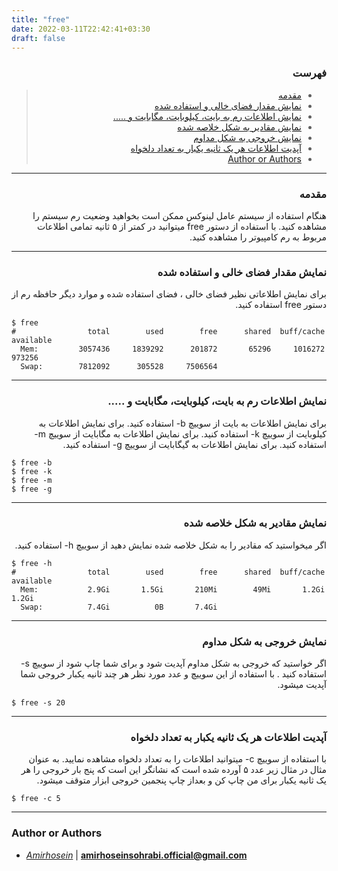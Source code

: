 ```yaml
---
title: "free"
date: 2022-03-11T22:42:41+03:30
draft: false
---
```



<div dir='rtl'>

### فهرست

> - [مقدمه](#مقدمه)
> - [نمایش مقدار فضای خالی و استفاده شده](#نمایش-مقدار-فضای-خالی-و-استفاده-شده)
> - [نمایش اطلاعات رم به بایت، کیلوبایت، مگابایت و .....](#نمایش-اطلاعات-رم-به-بایت-کیلوبایت-مگابایت-و-)
> - [نمایش مقادیر به شکل خلاصه شده](#نمایش-مقادیر-به-شکل-خلاصه-شده)
> - [نمایش خروجی به شکل مداوم](#نمایش-خروجی-به-شکل-مداوم)
> - [آپدیت اطلاعات هر یک ثانیه یکبار به تعداد دلخواه](#آپدیت-اطلاعات-هر-یک-ثانیه-یکبار-به-تعداد-دلخواه)
> - [Author or Authors](#author-or-authors)
</div>

---

<div dir='rtl'>

### مقدمه
هنگام استفاده از سیستم عامل لینوکس ممکن است بخواهید وضعیت رم سیستم را مشاهده کنید. با استفاده از دستور free میتوانید در کمتر از ۵ ثانیه تمامی اطلاعات مربوط به رم کامپیوتر را مشاهده کنید.
</div>

---

<div dir='rtl'>

### نمایش مقدار فضای خالی و استفاده شده
برای نمایش اطلاعاتی نظیر فضای خالی ، فضای استفاده شده و موارد دیگر حافظه رم از دستور free استفاده کنید.

</div>
    
    $ free                             
    #                total        used        free      shared  buff/cache   available
      Mem:         3057436     1839292      201872       65296     1016272      973256
      Swap:        7812092      305528     7506564
 
---
<div dir='rtl'>

### نمایش اطلاعات رم به بایت، کیلوبایت، مگابایت و .....
برای نمایش اطلاعات به بایت از سوییچ b- استفاده کنید.
برای نمایش اطلاعات به کیلوبایت از سوییچ k- استفاده کنید.
برای نمایش اطلاعات به مگابایت از سوییچ m- استفاده کنید.
برای نمایش اطلاعات به گیگابایت از سوییچ g- استفاده کنید.

</div>
    
    $ free -b
    $ free -k
    $ free -m
    $ free -g
                                                  
                                                
---

<div dir='rtl'>

### نمایش مقادیر به شکل خلاصه شده
اگر میخواستید که مقادیر را به شکل خلاصه شده نمایش دهید از سوییچ h- استفاده کنید.

</div>

    $ free -h
    #                total        used        free      shared  buff/cache   available
      Mem:           2.9Gi       1.5Gi       210Mi        49Mi       1.2Gi       1.2Gi
      Swap:          7.4Gi          0B       7.4Gi
                                         
---
<div dir='rtl'>

### نمایش خروجی به شکل مداوم
اگر خواستید که خروجی به شکل مداوم آپدیت شود و برای شما چاپ شود از سوییچ s- استفاده کنید
. با استفاده از این سوییچ و عدد مورد نظر هر چند ثانیه یکبار خروجی شما آپدیت میشود.
</div>

    $ free -s 20
---
<div dir='rtl'>

### آپدیت اطلاعات هر یک ثانیه یکبار به تعداد دلخواه
با استفاده از سوییچ c- میتوانید اطلاعات را به تعداد دلخواه مشاهده نمایید. به عنوان مثال در مثال زیر عدد ۵ آورده شده است که نشانگر این است که پنج بار خروجی را هر یک ثانیه یکبار برای من چاپ کن و بعداز چاپ پنجمین خروجی ابزار متوقف میشود.
</div>

    $ free -c 5
---
### Author or Authors

- *[Amirhosein](https://github.com/amirhoseinsb)* | **<amirhoseinsohrabi.official@gmail.com>**

